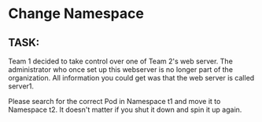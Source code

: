 # Change Namespace

## TASK:

<h>Team 1 decided to take control over one of Team 2's web server. The administrator who once set up this webserver is no longer part of the organization. All information you could get was that the web server is called server1.</h>

Please search for the correct Pod in Namespace t1 and move it to Namespace t2. It doesn't matter if you shut it down and spin it up again.


